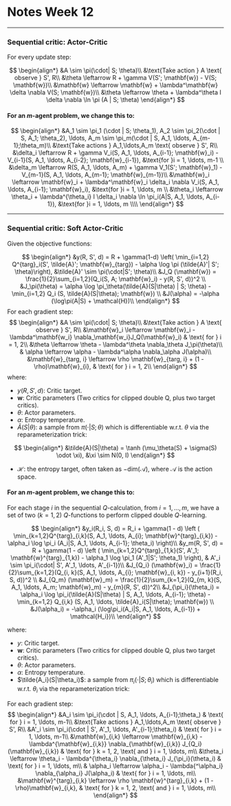 # Notes Week 12

---

### Sequential critic: Actor-Critic

For every update step:

$$
\begin{align*}
    &A \sim \pi(\cdot| S; \theta)\\
    &\text{Take action } A \text{ observe } S', R\\
    &\theta \leftarrow R + \gamma V(S'; \mathbf{w}) - V(S; \mathbf{w})\\
    &\mathbf{w} \leftarrow \mathbf{w} + \lambda^\mathbf{w} \delta \nabla V(S; \mathbf{w})\\
    &\theta \leftarrow \theta + \lambda^\theta I \delta \nabla \ln \pi (A | S; \theta)
\end{align*}
$$

#### For an $m$-agent problem, we change this to:

$$
\begin{align*}
    &A_1 \sim \pi_1 (\cdot | S; \theta_1), A_2 \sim \pi_2(\cdot | S, A_1; \theta_2), \ldots, A_m \sim \pi_m(\cdot | S, A_1, \ldots, A_{m-1};\theta_m)\\
    &\text{Take actions } A_1,\ldots,A_m \text{ observe } S', R\\
    &\delta_i \leftarrow R + \gamma V_i(S, A_1, \ldots, A_{i-1}; \mathbf{w}_i) - V_{i-1}(S, A_1, \ldots, A_{i-2}; \mathbf{w}_{i-1}), &\text{for }i = 1, \ldots, m-1 \\
    &\delta_m \leftarrow R(S, A_1, \ldots, A_m) + \gamma V_1(S'; \mathbf{w}_1) - V_{m-1}(S, A_1, \ldots, A_{m-1}; \mathbf{w}_{m-1})\\
    &\mathbf{w}_i \leftarrow \mathbf{w}_i + \lambda^\mathbf{w}_i \delta_i \nabla V_i(S, A_1, \ldots, A_{i-1}; \mathbf{w}_i), &\text{for }i = 1, \ldots, m \\
    &\theta_i \leftarrow \theta_i + \lambda^{\theta_i} I \delta_i \nabla \ln \pi_i(A|S, A_1, \ldots, A_{i-1}), &\text{for }i = 1, \ldots, m \\\\
\end{align*}
$$

---

### Sequential critic: Soft Actor-Critic

Given the objective functions:

$$
\begin{align*}
    &y(R, S', d) = R + \gamma(1-d) \left( \min_{i=1,2} Q^{targ}_i(S', \tilde{A}'; \mathbf{w}_{targ}) - \alpha \log \pi (\tilde{A}'| S'; \theta)\right), &\tilde{A}' \sim \pi(\cdot|S'; \theta)\\
    &J_Q (\mathbf{w}) = \frac{1}{2}\sum_{i=1,2}(Q_i(S, A; \mathbf{w}_i) - y(R, S', d))^2 \\
    &J_\pi(\theta) =  \alpha \log \pi_\theta(\tilde{A}(S|\theta) | S; \theta) - \min_{i=1,2} Q_i (S, \tilde{A}(S|\theta); \mathbf{w})  \\
    &J(\alpha) = -\alpha (\log\pi(A|S) + \mathcal{H})\\
\end{align*}
$$
For each gradient step:
$$
\begin{align*}
    &A \sim \pi(\cdot| S; \theta)\\
    &\text{Take action } A \text{ observe } S', R\\
    &\mathbf{w}_i \leftarrow \mathbf{w}_i - \lambda^\mathbf{w_i} \nabla_\mathbf{w_i}J_Q(\mathbf{w}_i)  & \text{ for } i = 1, 2\\
    &\theta \leftarrow \theta - \lambda^\theta \nabla_\theta J_\pi(\theta)\\
    & \alpha \leftarrow \alpha - \lambda^\alpha \nabla_\alpha J(\alpha)\\
    &\mathbf{w}_{targ, i} \leftarrow \rho \mathbf{w}_{targ, i} + (1 - \rho)\mathbf{w}_{i}, & \text{ for } i = 1, 2\\
\end{align*}
$$
where:

- $y(R,S', d)$: Critic target.
- $\mathbf{w}$: Critic parameters (Two critics for clipped double Q, plus two target critics).
- $\theta$: Actor parameters.
- $\alpha$: Entropy temperature. 
- $\tilde{A}(S|\theta)$: a sample from $\pi(\cdot | S; \theta)$ which is differentiable w.r.t. $\theta$ via the reparameterization trick:

$$
\begin{align*}
    &\tilde{A}(S|\theta) = \tanh (\mu_\theta(S) + \sigma(S) \odot \xi), &\xi \sim N(0, I)
\end{align*}
$$

- $\mathcal{H}$: the entropy target, often taken as $-\text{dim} (\mathcal{A})$, where $\mathcal{A}$ is the action space.

#### For an $m$-agent problem, we change this to:

For each stage $i$ in the sequential $Q$-calculation, from $i = 1, \ldots,m$, we have a set of two ($k=1,2$) $Q$-functions to perform clipped double $Q$-learning.

$$
\begin{align*}
    &y_i(R_i, S, d) = R_i + \gamma(1 - d) \left ( \min_{k=1,2}Q^{targ}_{i,k}(S, A_1, \ldots, A_{i}; \mathbf{w}^{targ}_{i,k}) - \alpha_i \log \pi_i (A_i|S, A_1, \ldots, A_{i-1}; \theta_i) \right)\\
    &y_m(R, S', d) = R + \gamma(1 - d) \left ( \min_{k=1,2}Q^{targ}_{1,k}(S', A'_1; \mathbf{w}^{targ}_{1,k}) - \alpha_1 \log \pi_1 (A'_1|S'; \theta_1) \right), & A'_i \sim \pi_i(\cdot| S', A'_1, \ldots, A'_{i-1})\\
    &J_{Q_i} (\mathbf{w}_i) = \frac{1}{2}\sum_{k=1,2}(Q_{i, k}(S, A_1, \ldots, A_{i}; \mathbf{w}_{i, k}) - y_{i+1}(R_i, S, d))^2 \\
    &J_{Q_m} (\mathbf{w}_m) = \frac{1}{2}\sum_{k=1,2}(Q_{m, k}(S, A_1, \ldots, A_m; \mathbf{w}_m) - y_{m}(R, S', d))^2\\
    &J_{\pi_i}(\theta_i) =  \alpha_i \log \pi_i(\tilde{A}(S|\theta) | S, A_1, \ldots, A_{i-1}; \theta) - \min_{k=1,2} Q_{i,k} (S, A_1, \ldots, \tilde{A}_i(S|\theta); \mathbf{w})  \\
    &J(\alpha_i) = -\alpha_i (\log\pi_i(A_i|S, A_1, \ldots, A_{i-1}) + \mathcal{H_i})\\
\end{align*}
$$

where:

- $y$: Critic target.
- $\mathbf{w}$: Critic parameters (Two critics for clipped double Q, plus two target critics).
- $\theta$: Actor parameters.
- $\alpha$: Entropy temperature.
- $\tilde{A_i}(S|\theta_i)$: a sample from $\pi_i(\cdot | S; \theta_i)$ which is differentiable w.r.t. $\theta_i$ via the reparameterization trick:

For each gradient step:
$$
\begin{align*}
    &A_i \sim \pi_i(\cdot | S, A_1, \ldots, A_{i-1};\theta_) & \text{ for } i = 1, \ldots, m-1\\
    &\text{Take actions } A_1,\ldots,A_m \text{ observe } S', R\\
    &A'_i \sim \pi_i(\cdot | S', A'_1, \ldots, A'_{i-1};\theta_i) & \text{ for } i = 1, \ldots, m-1\\
    &\mathbf{w}_{i,k} \leftarrow \mathbf{w}_{i,k} - \lambda^{\mathbf{w}_{i,k}} \nabla_{\mathbf{w}_{i,k}} J_{Q_i}(\mathbf{w}_{i,k})  & \text{ for } k = 1, 2, \text{ and } i = 1, \ldots, m\\
    &\theta_i \leftarrow \theta_i - \lambda^{\theta_i} \nabla_{\theta_i} J_{\pi_i}(\theta_i) & \text{ for } i = 1, \ldots, m\\
    & \alpha_i \leftarrow \alpha_i - \lambda{^\alpha_i} \nabla_{\alpha_i} J(\alpha_i) & \text{ for } i = 1, \ldots, m\\
    &\mathbf{w}^{targ}_{i,k} \leftarrow \rho \mathbf{w}^{targ}_{i,k} + (1 - \rho)\mathbf{w}_{i,k}, & \text{ for } k = 1, 2, \text{ and } i = 1, \ldots, m\\
\end{align*}
$$